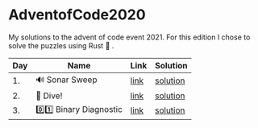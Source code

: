 # AdventofCode2020

My solutions to the advent of code event 2021. For this edition I chose to solve the puzzles using Rust :crab: .

| Day | Name                            | Link                                        | Solution                                                                           |
| --- | ------------------------------- | ------------------------------------------- | ---------------------------------------------------------------------------------- |
| 1.  | :loud_sound: Sonar Sweep        | [link](https://adventofcode.com/2021/day/1) | [solution](https://github.com/LWLeijten/AdventofCode2021/tree/main/solutions/day1) |
| 2.  | :ocean:	 Dive!                  | [link](https://adventofcode.com/2021/day/2) | [solution](https://github.com/LWLeijten/AdventofCode2021/tree/main/solutions/day2) |
| 3.  | :zero::one:		 Binary Diagnostic | [link](https://adventofcode.com/2021/day/3) | [solution](https://github.com/LWLeijten/AdventofCode2021/tree/main/solutions/day3) |
